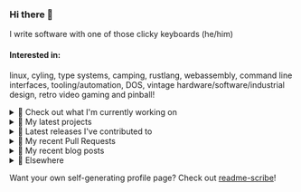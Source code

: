 ### Hi there 👋

I write software with one of those clicky keyboards (he/him)

#### Interested in:
linux, cyling, type systems, camping, rustlang, webassembly, command line interfaces, tooling/automation, DOS, vintage hardware/software/industrial design, retro video gaming and pinball!
<details><summary>👀 Check out what I'm currently working on</summary><br />

- [MetaMask/action-npm-publish](https://github.com/MetaMask/action-npm-publish) - GitHub Action to publish to NPM (today)
- [MetaMask/metamask-mobile](https://github.com/MetaMask/metamask-mobile) - Mobile web browser providing access to websites that use the Ethereum blockchain (3 days ago)
- [MetaMask/metamask-module-template](https://github.com/MetaMask/metamask-module-template) - A simple template repository for starting new modules in the latest MetaMask fashion. (1 week ago)
- [MetaMask/core](https://github.com/MetaMask/core) - This monorepo is a collection of packages used across multiple MetaMask clients (2 weeks ago)
- [rickycodes/win98config](https://github.com/rickycodes/win98config) - Example multi-boot setup for window98 (1 month ago)
</details>

<details><summary>🌱 My latest projects</summary><br />

- [rickycodes/misterfpga_font_randomizer](https://github.com/rickycodes/misterfpga_font_randomizer) - randomise the font setting for MiSTer FPGA
- [rickycodes/win98config](https://github.com/rickycodes/win98config) - Example multi-boot setup for window98
- [rickycodes/kitties](https://github.com/rickycodes/kitties) - micro site to browse CryptoKitties
- [rickycodes/pve-no-subscription](https://github.com/rickycodes/pve-no-subscription) - Proxmox VE No-Subscription Removal
- [rickycodes/ftse-rs](https://github.com/rickycodes/ftse-rs) - scrape and filter hl.co.uk market summaries
</details>

<details><summary>🔭 Latest releases I've contributed to</summary><br />

- [MetaMask/action-npm-publish](https://github.com/MetaMask/action-npm-publish) ([v4.0.0](https://github.com/MetaMask/action-npm-publish/releases/tag/v4.0.0), today) - GitHub Action to publish to NPM
- [MetaMask/core](https://github.com/MetaMask/core) ([v53.0.0](https://github.com/MetaMask/core/releases/tag/v53.0.0), today) - This monorepo is a collection of packages used across multiple MetaMask clients
- [MetaMask/metamask-mobile](https://github.com/MetaMask/metamask-mobile) ([v6.5.0](https://github.com/MetaMask/metamask-mobile/releases/tag/v6.5.0), today) - Mobile web browser providing access to websites that use the Ethereum blockchain
- [MetaMask/metamask-extension](https://github.com/MetaMask/metamask-extension) ([v10.31.0](https://github.com/MetaMask/metamask-extension/releases/tag/v10.31.0), today) - :globe_with_meridians: :electric_plug: The MetaMask browser extension enables browsing Ethereum blockchain enabled websites
- [MetaMask/metamask-desktop](https://github.com/MetaMask/metamask-desktop) ([v0.1.0](https://github.com/MetaMask/metamask-desktop/releases/tag/v0.1.0), today) - 🖥️ The MetaMask Desktop app is a companion app that improves the overall performance of the MetaMask Extension Flask build
</details>

<details><summary>🔨 My recent Pull Requests</summary><br />

- [Make use of the new subteam functionality](https://github.com/MetaMask/core/pull/1398) on [MetaMask/core](https://github.com/MetaMask/core) (today)
- [4.0.0](https://github.com/MetaMask/action-npm-publish/pull/46) on [MetaMask/action-npm-publish](https://github.com/MetaMask/action-npm-publish) (today)
- [Add functionality for subteams](https://github.com/MetaMask/action-npm-publish/pull/44) on [MetaMask/action-npm-publish](https://github.com/MetaMask/action-npm-publish) (today)
- [Improve dry run output](https://github.com/MetaMask/action-npm-publish/pull/42) on [MetaMask/action-npm-publish](https://github.com/MetaMask/action-npm-publish) (today)
- [only run `final-text` if `slack-webhook-url` is defined](https://github.com/MetaMask/action-npm-publish/pull/41) on [MetaMask/action-npm-publish](https://github.com/MetaMask/action-npm-publish) (2 days ago)
</details>

<details><summary>📜 My recent blog posts</summary><br />

- [Publishing my Website to the peer-to-peer Web](//ricky.codes/blog/posts/publishing-to-the-peer-to-peer-web/) (4 years ago)
</details>

<details><summary>🔗 Elsewhere</summary><br />

- Web: https://ricky.codes
- Twitter: https://twitter.com/rickycodes
- Blog: https://ricky.codes/blog
</details>

Want your own self-generating profile page? Check out [readme-scribe](https://github.com/muesli/readme-scribe)!

